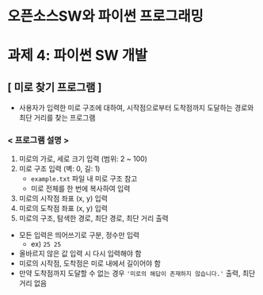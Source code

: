 # 오픈소스SW와 파이썬 프로그래밍
# 과제 4: 파이썬 SW 개발

## [ 미로 찾기 프로그램 ]

- 사용자가 입력한 미로 구조에 대하여, 시작점으로부터 도착점까지 도달하는 경로와 최단 거리를 찾는 프로그램

### < 프로그램 설명 >
1. 미로의 가로, 세로 크기 입력 (범위: 2 ~ 100)
2. 미로 구조 입력 (벽: 0, 길: 1)
   -  `example.txt` 파일 내 미로 구조 참고
   -  미로 전체를 한 번에 복사하여 입력
3. 미로의 시작점 좌표 (x, y) 입력
4. 미로의 도착점 좌표 (x, y) 입력
5. 미로의 구조, 탐색한 경로, 최단 경로, 최단 거리 출력
- 모든 입력은 띄어쓰기로 구분, 정수만 입력
  - ex) `25 25`
- 올바르지 않은 값 입력 시 다시 입력해야 함
- 미로의 시작점, 도착점은 미로 내에서 길이어야 함
- 만약 도착점까지 도달할 수 없는 경우 `'미로의 해답이 존재하지 않습니다.'` 출력, 최단거리 없음
